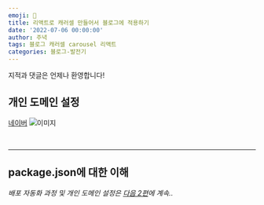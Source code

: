 ```yaml
---
emoji: 🔮
title: 리액트로 캐러셀 만들어서 블로그에 적용하기
date: '2022-07-06 00:00:00'
author: 주녁
tags: 블로그 캐러셀 carousel 리액트
categories: 블로그-발전기
---
```


지적과 댓글은 언제나 환영합니다!

## **개인 도메인 설정**

[네이버](https://www.naver.com/)
![이미지](something.png)

<br/>

---

## **package.json에 대한 이해**

_배포 자동화 과정 및 개인 도메인 설정은 [다음 2편]()에 계속.._

```toc

```
